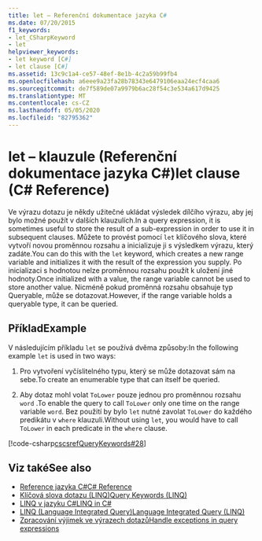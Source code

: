 ```yaml
---
title: let – Referenční dokumentace jazyka C#
ms.date: 07/20/2015
f1_keywords:
- let_CSharpKeyword
- let
helpviewer_keywords:
- let keyword [C#]
- let clause [C#]
ms.assetid: 13c9c1a4-ce57-48ef-8e1b-4c2a59b99fb4
ms.openlocfilehash: a6eee9a23fa28b78343e6479106eaa24ecf4caa6
ms.sourcegitcommit: de7f589de07a9979b6ac28f54c3e534a617d9425
ms.translationtype: MT
ms.contentlocale: cs-CZ
ms.lasthandoff: 05/05/2020
ms.locfileid: "82795362"
---
```

# <a name="let-clause-c-reference"></a><span data-ttu-id="3f595-102">let – klauzule (Referenční dokumentace jazyka C#)</span><span class="sxs-lookup"><span data-stu-id="3f595-102">let clause (C# Reference)</span></span>

<span data-ttu-id="3f595-103">Ve výrazu dotazu je někdy užitečné ukládat výsledek dílčího výrazu, aby jej bylo možné použít v dalších klauzulích.</span><span class="sxs-lookup"><span data-stu-id="3f595-103">In a query expression, it is sometimes useful to store the result of a sub-expression in order to use it in subsequent clauses.</span></span> <span data-ttu-id="3f595-104">Můžete to provést pomocí `let` klíčového slova, které vytvoří novou proměnnou rozsahu a inicializuje ji s výsledkem výrazu, který zadáte.</span><span class="sxs-lookup"><span data-stu-id="3f595-104">You can do this with the `let` keyword, which creates a new range variable and initializes it with the result of the expression you supply.</span></span> <span data-ttu-id="3f595-105">Po inicializaci s hodnotou nelze proměnnou rozsahu použít k uložení jiné hodnoty.</span><span class="sxs-lookup"><span data-stu-id="3f595-105">Once initialized with a value, the range variable cannot be used to store another value.</span></span> <span data-ttu-id="3f595-106">Nicméně pokud proměnná rozsahu obsahuje typ Queryable, může se dotazovat.</span><span class="sxs-lookup"><span data-stu-id="3f595-106">However, if the range variable holds a queryable type, it can be queried.</span></span>

## <a name="example"></a><span data-ttu-id="3f595-107">Příklad</span><span class="sxs-lookup"><span data-stu-id="3f595-107">Example</span></span>

<span data-ttu-id="3f595-108">V následujícím příkladu `let` se používá dvěma způsoby:</span><span class="sxs-lookup"><span data-stu-id="3f595-108">In the following example `let` is used in two ways:</span></span>

1. <span data-ttu-id="3f595-109">Pro vytvoření vyčíslitelného typu, který se může dotazovat sám na sebe.</span><span class="sxs-lookup"><span data-stu-id="3f595-109">To create an enumerable type that can itself be queried.</span></span>

2. <span data-ttu-id="3f595-110">Aby dotaz mohl volat `ToLower` pouze jednou pro proměnnou rozsahu `word` .</span><span class="sxs-lookup"><span data-stu-id="3f595-110">To enable the query to call `ToLower` only one time on the range variable `word`.</span></span> <span data-ttu-id="3f595-111">Bez použití by bylo `let` nutné zavolat `ToLower` do každého predikátu v `where` klauzuli.</span><span class="sxs-lookup"><span data-stu-id="3f595-111">Without using `let`, you would have to call `ToLower` in each predicate in the `where` clause.</span></span>

[!code-csharp[cscsrefQueryKeywords#28](~/samples/snippets/csharp/VS_Snippets_VBCSharp/CsCsrefQueryKeywords/CS/Let.cs#28)]

## <a name="see-also"></a><span data-ttu-id="3f595-112">Viz také</span><span class="sxs-lookup"><span data-stu-id="3f595-112">See also</span></span>

- [<span data-ttu-id="3f595-113">Reference jazyka C#</span><span class="sxs-lookup"><span data-stu-id="3f595-113">C# Reference</span></span>](../index.md)
- [<span data-ttu-id="3f595-114">Klíčová slova dotazu (LINQ)</span><span class="sxs-lookup"><span data-stu-id="3f595-114">Query Keywords (LINQ)</span></span>](query-keywords.md)
- [<span data-ttu-id="3f595-115">LINQ v jazyku C#</span><span class="sxs-lookup"><span data-stu-id="3f595-115">LINQ in C#</span></span>](../../linq/index.md)
- [<span data-ttu-id="3f595-116">LINQ (Language Integrated Query)</span><span class="sxs-lookup"><span data-stu-id="3f595-116">Language Integrated Query (LINQ)</span></span>](../../programming-guide/concepts/linq/index.md)
- [<span data-ttu-id="3f595-117">Zpracování výjimek ve výrazech dotazů</span><span class="sxs-lookup"><span data-stu-id="3f595-117">Handle exceptions in query expressions</span></span>](../../linq/handle-exceptions-in-query-expressions.md)

